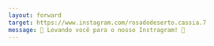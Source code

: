 ```yaml
---
layout: forward
target: https://www.instagram.com/rosadodeserto.cassia.7
message: 🌸 Levando você para o nosso Instragram! 🌷
---
```

